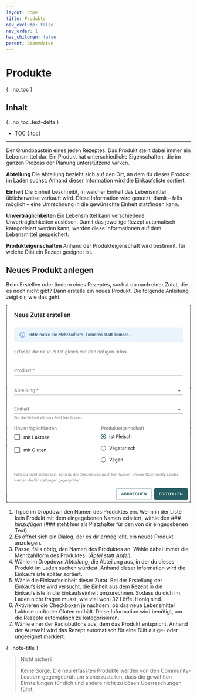 ```yaml
---
layout: home
title: Produkte
nav_exclude: false
nav_order: 1
has_children: false
parent: Stammdaten
---
```

# Produkte
{: .no_toc }
## Inhalt
{: .no_toc .text-delta }

- TOC
{:toc}

---

Der Grundbaustein eines jeden Rezeptes. Das Produkt stellt dabei immer ein Lebensmittel dar. Ein Produkt hat unterschiedliche Eigenschaften, die im ganzen Prozess der Planung unterstützend wirken.

**Abteilung**
Die Abteilung bezieht sich auf den Ort, an dem du dieses Produkt im Laden suchst. Anhand dieser Information wird die Einkaufsliste sortiert.

**Einheit**
Die Einheit beschreibt, in welcher Einheit das Lebensmittel üblicherweise verkauft wird. Diese Information wird genutzt, damit – falls möglich – eine Umrechnung in die gewünschte Einheit stattfinden kann. 

**Unverträglichkeiten**
Ein Lebensmittel kann verschiedene Unverträglichkeiten auslösen. Damit das jeweilige Rezept automatisch kategorisiert werden kann, werden diese Informationen auf dem Lebensmittel gespeichert. 

**Produkteigenschaften**
Anhand der Produkteigenschaft wird bestimmt, für welche Diät ein Rezept geeignet ist. 

## Neues Produkt anlegen

Beim Erstellen oder ändern eines Rezeptes, suchst du nach einer Zutat, die es noch nicht gibt? Dann erstelle ein neues Produkt. Die folgende Anleitung zeigt dir, wie das geht.

![Dialog neue Zutat erstellen](https://github.com/chuchipirat/chuchipirat.github.io/blob/main/docs/masterdata/_images/create_product.png?raw=true)

1. Tippe im Dropdown den Namen des Produktes ein. Wenn in der Liste kein Produkt mit dem eingegebenen Namen existiert, wähle den  _### hinzufügen_ (### steht hier als Platzhalter für den von dir eingegebenen Text). 
2. Es öffnet sich ein Dialog, der es dir ermöglicht, ein neues Produkt anzulegen.
3. Passe, falls nötig, den Namen des Produktes an. Wähle dabei immer die Mehrzahlform des Produktes. (*Äpfel* statt *Apfel*).
4. Wähle im Dropdown *Abteilung*, die Abteilung aus, in der du dieses Produkt im Laden suchen würdest. Anhand dieser Information wird die Einkaufsliste später sortiert.
5. Wähle die Einkaufseinheit dieser Zutat. Bei der Erstellung der Einkaufsliste wird versucht, die Einheit aus dem Rezept in die Einkaufsliste in die Einkaufseinheit umzurechnen. Sodass du dich im Laden nicht fragen musst, wie viel wohl 32 Löffel Honig sind. 
6. Aktivieren die Checkboxen je nachdem, ob das neue Lebensmittel Laktose und/oder Gluten enthält. Diese Information wird benötigt, um die Rezepte automatisch zu kategorisieren. 
7. Wähle einer der Radiobuttons aus, dem das Produkt entspricht. Anhand der Auswahl wird das Rezept automatisch für eine Diät als ge- oder ungeeignet markiert. 

{: .note-title }
> Nicht sicher?
>
>Keine Sorge. Die neu erfassten Produkte werden von den Community-Leadern gegengeprüft um sicherzustellen, dass die gewählten Einstellungen für dich und andere nicht zu bösen Überraschungen führt. 